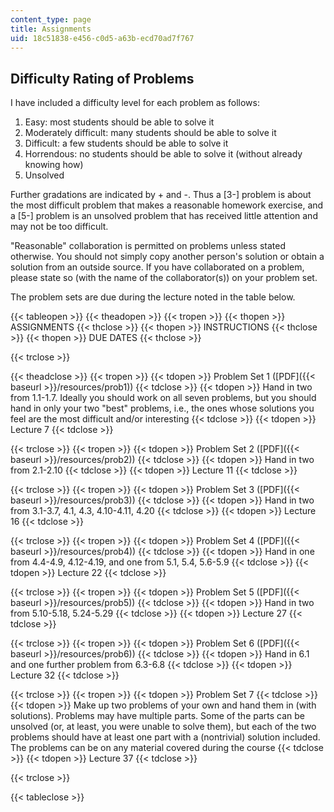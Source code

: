 ```yaml
---
content_type: page
title: Assignments
uid: 18c51838-e456-c0d5-a63b-ecd70ad7f767
---
```


Difficulty Rating of Problems
-----------------------------

I have included a difficulty level for each problem as follows:

1.  Easy: most students should be able to solve it
2.  Moderately difficult: many students should be able to solve it
3.  Difficult: a few students should be able to solve it
4.  Horrendous: no students should be able to solve it (without already knowing how)
5.  Unsolved

Further gradations are indicated by + and -. Thus a \[3-\] problem is about the most difficult problem that makes a reasonable homework exercise, and a \[5-\] problem is an unsolved problem that has received little attention and may not be too difficult.

"Reasonable" collaboration is permitted on problems unless stated otherwise. You should not simply copy another person's solution or obtain a solution from an outside source. If you have collaborated on a problem, please state so (with the name of the collaborator(s)) on your problem set.

The problem sets are due during the lecture noted in the table below.

{{< tableopen >}}
{{< theadopen >}}
{{< tropen >}}
{{< thopen >}}
ASSIGNMENTS
{{< thclose >}}
{{< thopen >}}
INSTRUCTIONS
{{< thclose >}}
{{< thopen >}}
DUE DATES
{{< thclose >}}

{{< trclose >}}

{{< theadclose >}}
{{< tropen >}}
{{< tdopen >}}
Problem Set 1 ([PDF]({{< baseurl >}}/resources/prob1))
{{< tdclose >}}
{{< tdopen >}}
Hand in two from 1.1-1.7. Ideally you should work on all seven problems, but you should hand in only your two "best" problems, i.e., the ones whose solutions you feel are the most difficult and/or interesting
{{< tdclose >}}
{{< tdopen >}}
Lecture 7
{{< tdclose >}}

{{< trclose >}}
{{< tropen >}}
{{< tdopen >}}
Problem Set 2 ([PDF]({{< baseurl >}}/resources/prob2))
{{< tdclose >}}
{{< tdopen >}}
Hand in two from 2.1-2.10
{{< tdclose >}}
{{< tdopen >}}
Lecture 11
{{< tdclose >}}

{{< trclose >}}
{{< tropen >}}
{{< tdopen >}}
Problem Set 3 ([PDF]({{< baseurl >}}/resources/prob3))
{{< tdclose >}}
{{< tdopen >}}
Hand in two from 3.1-3.7, 4.1, 4.3, 4.10-4.11, 4.20
{{< tdclose >}}
{{< tdopen >}}
Lecture 16
{{< tdclose >}}

{{< trclose >}}
{{< tropen >}}
{{< tdopen >}}
Problem Set 4 ([PDF]({{< baseurl >}}/resources/prob4))
{{< tdclose >}}
{{< tdopen >}}
Hand in one from 4.4-4.9, 4.12-4.19, and one from 5.1, 5.4, 5.6-5.9
{{< tdclose >}}
{{< tdopen >}}
Lecture 22
{{< tdclose >}}

{{< trclose >}}
{{< tropen >}}
{{< tdopen >}}
Problem Set 5 ([PDF]({{< baseurl >}}/resources/prob5))
{{< tdclose >}}
{{< tdopen >}}
Hand in two from 5.10-5.18, 5.24-5.29
{{< tdclose >}}
{{< tdopen >}}
Lecture 27
{{< tdclose >}}

{{< trclose >}}
{{< tropen >}}
{{< tdopen >}}
Problem Set 6 ([PDF]({{< baseurl >}}/resources/prob6))
{{< tdclose >}}
{{< tdopen >}}
Hand in 6.1 and one further problem from 6.3-6.8
{{< tdclose >}}
{{< tdopen >}}
Lecture 32
{{< tdclose >}}

{{< trclose >}}
{{< tropen >}}
{{< tdopen >}}
Problem Set 7
{{< tdclose >}}
{{< tdopen >}}
Make up two problems of your own and hand them in (with solutions). Problems may have multiple parts. Some of the parts can be unsolved (or, at least, you were unable to solve them), but each of the two problems should have at least one part with a (nontrivial) solution included. The problems can be on any material covered during the course
{{< tdclose >}}
{{< tdopen >}}
Lecture 37
{{< tdclose >}}

{{< trclose >}}

{{< tableclose >}}